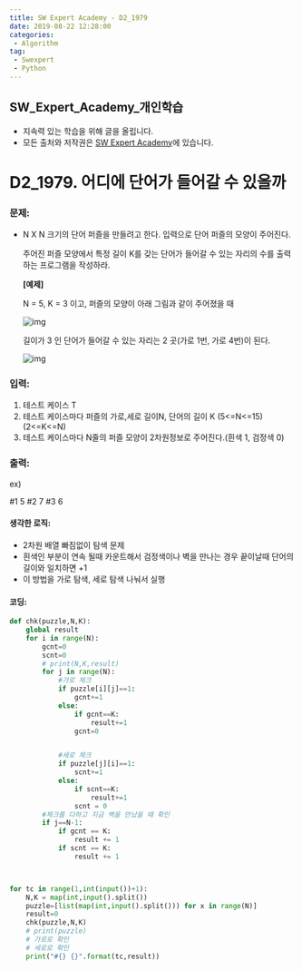 ```yaml
---
title: SW Expert Academy - D2_1979
date: 2019-08-22 12:28:00
categories:
 - Algorithm
tag:
 - Swexpert
 - Python
---
```


## SW_Expert_Academy_개인학습

- 지속력 있는 학습을 위해 글을 올립니다.
- 모든 출처와 저작권은 [SW Expert Academy][출처]에 있습니다.



# D2_1979. 어디에 단어가 들어갈 수 있을까

### 문제:

- N X N 크기의 단어 퍼즐을 만들려고 한다. 입력으로 단어 퍼즐의 모양이 주어진다.

  주어진 퍼즐 모양에서 특정 길이 K를 갖는 단어가 들어갈 수 있는 자리의 수를 출력하는 프로그램을 작성하라.

  **[예제]**

  N = 5, K = 3 이고, 퍼즐의 모양이 아래 그림과 같이 주어졌을 때

  ![img](https://www.swexpertacademy.com/main/common/fileDownload.do?downloadType=CKEditorImages&fileId=AV5PuqX6AawDFAUq)

  길이가 3 인 단어가 들어갈 수 있는 자리는 2 곳(가로 1번, 가로 4번)이 된다.

   

  ![img](https://www.swexpertacademy.com/main/common/fileDownload.do?downloadType=CKEditorImages&fileId=AV5Puv2aAa4DFAUq)

### 입력:

1. 테스트 케이스 T
2. 테스트 케이스마다 퍼즐의 가로,세로 길이N, 단어의 길이 K   (5<=N<=15)   (2<=K<=N)
3. 테스트 케이스마다 N줄의 퍼즐 모양이 2차원정보로 주어진다.(흰색 1, 검정색 0)



### 출력:

ex)

#1 5
#2 7
#3 6



#### 생각한 로직:

- 2차원 배열 빠짐없이 탐색 문제
- 흰색인 부분이 연속 될때 카운트해서 검정색이나 벽을 만나는 경우 끝이날때 단어의 길이와 일치하면 +1
- 이 방법을 가로 탐색, 세로 탐색 나눠서 실행



#### 코딩:

```python
def chk(puzzle,N,K):
    global result
    for i in range(N):
        gcnt=0
        scnt=0
        # print(N,K,result)
        for j in range(N):
            #가로 체크
            if puzzle[i][j]==1:
                gcnt+=1
            else:
                if gcnt==K:
                    result+=1
                gcnt=0


            #세로 체크
            if puzzle[j][i]==1:
                scnt+=1
            else:
                if scnt==K:
                    result+=1
                scnt = 0
        #체크를 다하고 지금 벽을 만났을 때 확인 
        if j==N-1:
            if gcnt == K:
                result += 1
            if scnt == K:
                result += 1



for tc in range(1,int(input())+1):
    N,K = map(int,input().split())
    puzzle=[list(map(int,input().split())) for x in range(N)]
    result=0
    chk(puzzle,N,K)
    # print(puzzle)
    # 가로로 확인
    # 세로로 확인
    print("#{} {}".format(tc,result))
```



[출처]: https://www.swexpertacademy.com/